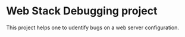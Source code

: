 # Web Stack Debugging project
This project helps one to udentify bugs on a web server configuration.